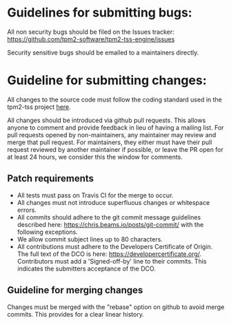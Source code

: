 # Guidelines for submitting bugs:
All non security bugs should be filed on the Issues tracker:
https://github.com/tpm2-software/tpm2-tss-engine/issues

Security sensitive bugs should be emailed to a maintainers directly.

# Guideline for submitting changes:
All changes to the source code must follow the coding standard used in the
tpm2-tss project [here](https://github.com/tpm2-software/tpm2-tss/blob/master/doc/coding_standard_c.md).

All changes should be introduced via github pull requests. This allows anyone to
comment and provide feedback in lieu of having a mailing list. For pull requests
opened by non-maintainers, any maintainer may review and merge that pull
request. For maintainers, they either must have their pull request reviewed by
another maintainer if possible, or leave the PR open for at least 24 hours, we
consider this the window for comments.

## Patch requirements
* All tests must pass on Travis CI for the merge to occur.
* All changes must not introduce superfluous changes or whitespace errors.
* All commits should adhere to the git commit message guidelines described
here: https://chris.beams.io/posts/git-commit/ with the following exceptions.
 * We allow commit subject lines up to 80 characters.
* All contributions must adhere to the Developers Certificate of Origin. The
full text of the DCO is here: https://developercertificate.org/. Contributors
must add a 'Signed-off-by' line to their commits. This indicates the
submitters acceptance of the DCO.

## Guideline for merging changes
Changes must be merged with the "rebase" option on github to avoid merge
commits. This provides for a clear linear history.
